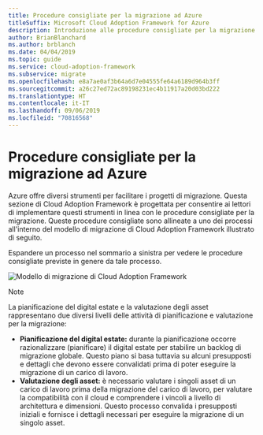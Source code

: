 ```yaml
---
title: Procedure consigliate per la migrazione ad Azure
titleSuffix: Microsoft Cloud Adoption Framework for Azure
description: Introduzione alle procedure consigliate per la migrazione ad Azure
author: BrianBlanchard
ms.author: brblanch
ms.date: 04/04/2019
ms.topic: guide
ms.service: cloud-adoption-framework
ms.subservice: migrate
ms.openlocfilehash: e8a7ae0af3b64a6d7e04555fe64a6189d964b3ff
ms.sourcegitcommit: a26c27ed72ac89198231ec4b11917a20d03bd222
ms.translationtype: HT
ms.contentlocale: it-IT
ms.lasthandoff: 09/06/2019
ms.locfileid: "70816568"
---
```

# <a name="azure-migration-best-practices"></a>Procedure consigliate per la migrazione ad Azure

Azure offre diversi strumenti per facilitare i progetti di migrazione. Questa sezione di Cloud Adoption Framework è progettata per consentire ai lettori di implementare questi strumenti in linea con le procedure consigliate per la migrazione. Queste procedure consigliate sono allineate a uno dei processi all'interno del modello di migrazione di Cloud Adoption Framework illustrato di seguito.

Espandere un processo nel sommario a sinistra per vedere le procedure consigliate previste in genere da tale processo.

![Modello di migrazione di Cloud Adoption Framework](../../_images/operational-transformation-migrate.png)

> [!NOTE]
> La pianificazione del digital estate e la valutazione degli asset rappresentano due diversi livelli delle attività di pianificazione e valutazione per la migrazione:
>
> - **Pianificazione del digital estate:** durante la pianificazione occorre razionalizzare (pianificare) il digital estate per stabilire un backlog di migrazione globale. Questo piano si basa tuttavia su alcuni presupposti e dettagli che devono essere convalidati prima di poter eseguire la migrazione di un carico di lavoro.
> - **Valutazione degli asset:** è necessario valutare i singoli asset di un carico di lavoro prima della migrazione del carico di lavoro, per valutare la compatibilità con il cloud e comprendere i vincoli a livello di architettura e dimensioni. Questo processo convalida i presupposti iniziali e fornisce i dettagli necessari per eseguire la migrazione di un singolo asset.
